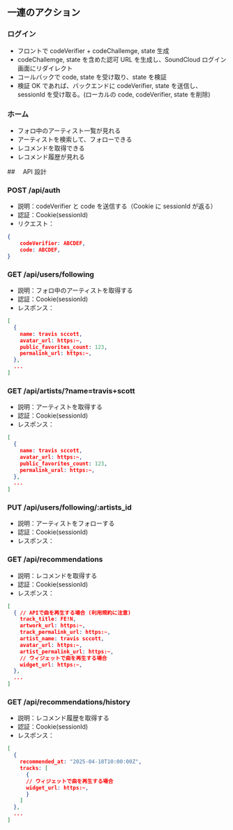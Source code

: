 ## 一連のアクション

### ログイン

- フロントで codeVerifier + codeChallemge, state 生成
- codeChallemge, state を含めた認可 URL を生成し、SoundCloud ログイン画面にリダイレクト
- コールバックで code, state を受け取り、state を検証
- 検証 OK であれば、バックエンドに codeVerifier, state を送信し、sessionId を受け取る。(ローカルの code, codeVerifier, state を削除)

### ホーム

- フォロ中のアーティスト一覧が見れる
- アーティストを検索して、フォローできる
- レコメンドを取得できる
- レコメンド履歴が見れる

##　 API 設計

### POST /api/auth

- 説明：codeVerifier と code を送信する（Cookie に sessionId が返る）
- 認証：Cookie(sessionId)
- リクエスト：

```json
{
    codeVerifier: ABCDEF,
    code: ABCDEF,
}
```

### GET /api/users/following

- 説明：フォロ中のアーティストを取得する
- 認証：Cookie(sessionId)
- レスポンス：

```json
[
  {
    name: travis sccott,
    avatar_url: https:~,
    public_favorites_count: 123,
    permalink_url: https:~,
  },
  ...
]
```

### GET /api/artists/?name=travis+scott

- 説明：アーティストを取得する
- 認証：Cookie(sessionId)
- レスポンス：

```json
[
  {
    name: travis sccott,
    avatar_url: https:~,
    public_favorites_count: 123,
    permalink_ural: https:~,
  },
  ...
]
```

### PUT /api/users/following/:artists_id

- 説明：アーティストをフォローする
- 認証：Cookie(sessionId)
- レスポンス：

### GET /api/recommendations

- 説明：レコメンドを取得する
- 認証：Cookie(sessionId)
- レスポンス：

```json
[
  { // APIで曲を再生する場合 (利用規約に注意)
    track_title: FE!N,
    artwork_url: https:~,
    track_permalink_url: https:~,
    artist_name: travis sccott,
    avatar_url: https:~,
    artist_permalink_url: https:~,
    // ウィジェットで曲を再生する場合
    widget_url: https:~,
  },
  ...
]
```

### GET /api/recommendations/history

- 説明：レコメンド履歴を取得する
- 認証：Cookie(sessionId)
- レスポンス：

```json
[
  {
    recommended_at: "2025-04-18T10:00:00Z",
    tracks: [
      {
      // ウィジェットで曲を再生する場合
      widget_url: https:~,
      }
    ]
  },
  ...
]
```
